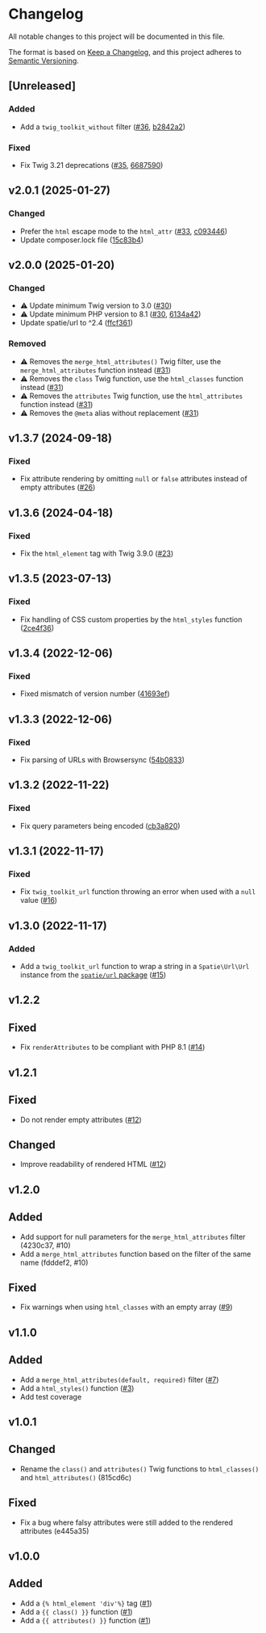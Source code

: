 # Changelog

All notable changes to this project will be documented in this file.

The format is based on [Keep a Changelog](https://keepachangelog.com/en/1.0.0/), and this project adheres to [Semantic Versioning](https://semver.org/spec/v2.0.0.html).

## [Unreleased]

### Added

- Add a `twig_toolkit_without` filter ([#36](https://github.com/studiometa/twig-toolkit/pull/36), [b2842a2](https://github.com/studiometa/twig-toolkit/commit/b2842a2))

### Fixed

- Fix Twig 3.21 deprecations ([#35](https://github.com/studiometa/twig-toolkit/pull/35), [6687590](https://github.com/studiometa/twig-toolkit/commit/6687590))

## v2.0.1 (2025-01-27)

### Changed

- Prefer the `html` escape mode to the `html_attr` ([#33](https://github.com/studiometa/twig-toolkit/pull/33), [c093446](https://github.com/studiometa/twig-toolkit/commit/c093446))
- Update composer.lock file ([15c83b4](https://github.com/studiometa/twig-toolkit/commit/15c83b4))

## v2.0.0 (2025-01-20)

### Changed

- ⚠️ Update minimum Twig version to 3.0 ([#30](https://github.com/studiometa/twig-toolkit/pull/30))
- ⚠️ Update minimum PHP version to 8.1 ([#30](https://github.com/studiometa/twig-toolkit/pull/30), [6134a42](https://github.com/studiometa/twig-toolkit/commit/6134a42))
- Update spatie/url to ^2.4 ([ffcf361](https://github.com/studiometa/twig-toolkit/commit/ffcf361))

### Removed

- ⚠️ Removes the `merge_html_attributes()` Twig filter, use the `merge_html_attributes` function instead ([#31](https://github.com/studiometa/twig-toolkit/pull/31))
- ⚠️ Removes the `class` Twig function, use the `html_classes` function instead ([#31](https://github.com/studiometa/twig-toolkit/pull/31))
- ⚠️ Removes the `attributes` Twig function, use the `html_attributes` function instead ([#31](https://github.com/studiometa/twig-toolkit/pull/31))
- ⚠️ Removes the `@meta` alias without replacement ([#31](https://github.com/studiometa/twig-toolkit/pull/31))

## v1.3.7 (2024-09-18)

### Fixed

- Fix attribute rendering by omitting `null` or `false` attributes instead of empty attributes ([#26](https://github.com/studiometa/twig-toolkit/pull/26))

## v1.3.6 (2024-04-18)

### Fixed

- Fix the `html_element` tag with Twig 3.9.0 ([#23](https://github.com/studiometa/twig-toolkit/pull/23))

## v1.3.5 (2023-07-13)

### Fixed

- Fix handling of CSS custom properties by the `html_styles` function ([2ce4f36](https://github.com/studiometa/twig-toolkit/commit/2ce4f36))

## v1.3.4 (2022-12-06)

### Fixed

- Fixed mismatch of version number ([41693ef](https://github.com/studiometa/twig-toolkit/commit/41693ef))

## v1.3.3 (2022-12-06)

### Fixed

- Fix parsing of URLs with Browsersync ([54b0833](https://github.com/studiometa/twig-toolkit/commit/54b0833))

## v1.3.2 (2022-11-22)

### Fixed

- Fix query parameters being encoded ([cb3a820](https://github.com/studiometa/twig-toolkit/commit/cb3a820))

## v1.3.1 (2022-11-17)

### Fixed

- Fix `twig_toolkit_url` function throwing an error when used with a `null` value ([#16](https://github.com/studiometa/twig-toolkit/pull/16))

## v1.3.0 (2022-11-17)

### Added

- Add a `twig_toolkit_url` function to wrap a string in a `Spatie\Url\Url` instance from the [`spatie/url` package](https://github.com/spatie/url) ([#15](https://github.com/studiometa/twig-toolkit/pull/15))

## v1.2.2

## Fixed

- Fix `renderAttributes` to be compliant with PHP 8.1 ([#14](https://github.com/studiometa/twig-toolkit/pull/14))

## v1.2.1

## Fixed

- Do not render empty attributes ([#12](https://github.com/studiometa/twig-toolkit/pull/12))

## Changed

- Improve readability of rendered HTML ([#12](https://github.com/studiometa/twig-toolkit/pull/12))

## v1.2.0

## Added

- Add support for null parameters for the `merge_html_attributes` filter (4230c37, #10)
- Add a `merge_html_attributes` function based on the filter of the same name (fdddef2, #10)

## Fixed

- Fix warnings when using `html_classes` with an empty array ([#9](https://github.com/studiometa/twig-toolkit/pull/9))

## v1.1.0

## Added

- Add a `merge_html_attributes(default, required)` filter ([#7](https://github.com/studiometa/twig-toolkit/pull/7))
- Add a `html_styles()` function ([#3](https://github.com/studiometa/twig-toolkit/pull/3))
- Add test coverage

## v1.0.1

## Changed

- Rename the `class()` and `attributes()` Twig functions to `html_classes()` and `html_attributes()` (815cd6c)

## Fixed

- Fix a bug where falsy attributes were still added to the rendered attributes (e445a35)

## v1.0.0

## Added

- Add a `{% html_element 'div'%}` tag ([#1](https://github.com/studiometa/twig-toolkit/pull/1))
- Add a `{{ class() }}` function ([#1](https://github.com/studiometa/twig-toolkit/pull/1))
- Add a `{{ attributes() }}` function ([#1](https://github.com/studiometa/twig-toolkit/pull/1))
